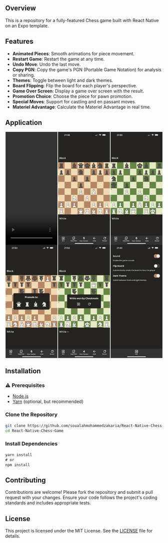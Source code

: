## Overview

This is a repository for a fully-featured Chess game built with React Native on an Expo template.

## Features

- **Animated Pieces**: Smooth animations for piece movement.
- **Restart Game**: Restart the game at any time.
- **Undo Move**: Undo the last move.
- **Copy PGN**: Copy the game's PGN (Portable Game Notation) for analysis or sharing.
- **Themes**: Toggle between light and dark themes.
- **Board Flipping**: Flip the board for each player's perspective.
- **Game Over Screen**: Display a game over screen with the result.
- **Promotion Choice**: Choose the piece for pawn promotion.
- **Special Moves**: Support for castling and en passant moves.
- **Materiel Advantage**: Calculate the Materiel Advantage in real time.

## Application

<div style="display: flex; flex-wrap: wrap; justify-content: space-around;">
  <video src=".githubutils/demo.mp4" width="33%" controls>
    Your browser does not support this form of content.
  </video>
  <img src=".githubutils/dark.jfif" alt="Dark" width="33%"/>
  <img src=".githubutils/light.jfif" alt="Light" width="33%"/>
  <img src=".githubutils/promotion.jfif" alt="Promotion" width="33%"/>
  <img src=".githubutils/gameover.jfif" alt="Game Over" width="33%"/>
  <img src=".githubutils/settings.jfif" alt="Settings" width="33%"/>
</div>

## Installation

### ⚠️ Prerequisites

- [Node.js](https://nodejs.org/)
- [Yarn](https://yarnpkg.com/) (optional, but recommended)

### Clone the Repository

```bash
git clone https://github.com/soualahmohammedzakaria/React-Native-Chess-Game.git
cd React-Native-Chess-Game
```

### Install Dependencies

```
yarn install
# or
npm install
```

## Contributing

Contributions are welcome! Please fork the repository and submit a pull request with your changes. Ensure your code follows the project's coding standards and includes appropriate tests.

## License

This project is licensed under the MIT License. See the [LICENSE](LICENSE) file for details.